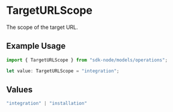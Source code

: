 # TargetURLScope

The scope of the target URL.

## Example Usage

```typescript
import { TargetURLScope } from "sdk-node/models/operations";

let value: TargetURLScope = "integration";
```

## Values

```typescript
"integration" | "installation"
```